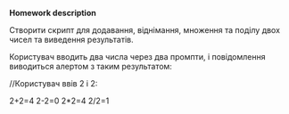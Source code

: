 **Homework description** 

Створити скрипт для додавання, віднімання, множення та поділу двох чисел та виведення результатів.

Користувач вводить два числа через два промпти, і повідомлення виводиться алертом з таким результатом:

//Користувач ввів 2 і 2:

2+2=4
2-2=0
2*2=4
2/2=1